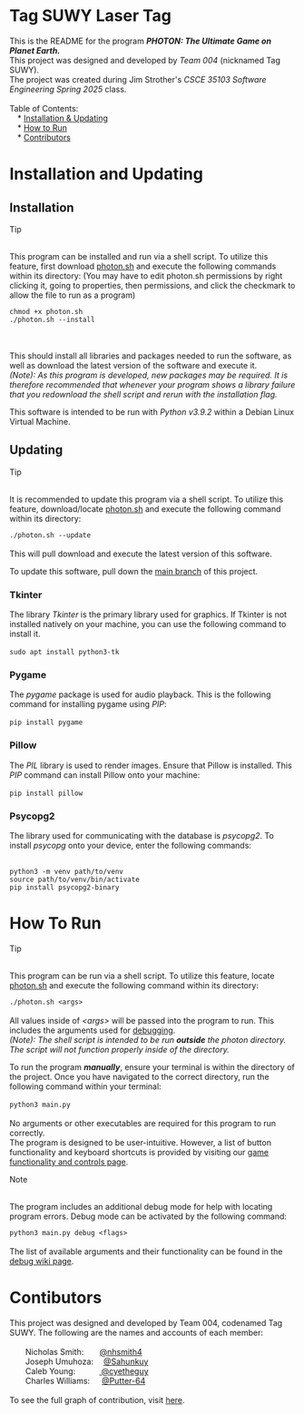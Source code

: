 # Tag SUWY Laser Tag
This is the README for the program **_PHOTON: The Ultimate Game on Planet Earth._**<br>
This project was designed and developed by _Team 004_ (nicknamed Tag SUWY).<br>
The project was created during Jim Strother's _CSCE 35103 Software Engineering Spring 2025_ class.
<br><br>
Table of Contents:<br>
&emsp;* [Installation & Updating](#installation-and-updating)<br>
&emsp;* [How to Run](#how-to-run)<br>
&emsp;* [Contributors](#contributors)<br>

# Installation and Updating

## Installation

>[!TIP]
><br>This program can be installed and run via a shell script. To utilize this feature, first download [photon.sh](https://github.com/nhsmith4/Laser-Tag/blob/main/photon.sh) and execute the following commands within its directory: (You may have to edit photon.sh permissions by right clicking it, going to properties, then permissions, and click the checkmark to allow the file to run as a program)
>
>```
>chmod +x photon.sh
>./photon.sh --install
>```
><br><br>
>This should install all libraries and packages needed to run the software, as well as download the latest version of the software and execute it.<br>
>*(Note): As this program is developed, new packages may be required. It is therefore recommended that whenever your program shows a library failure that you redownload the shell script and rerun with the installation flag.*

This software is intended to be run with *Python v3.9.2* within a Debian Linux Virtual Machine.<br>

## Updating

>[!TIP]
><br>It is recommended to update this program via a shell script. To utilize this feature, download/locate [photon.sh](https://github.com/nhsmith4/Laser-Tag/blob/main/photon.sh) and execute the following command within its directory: 
>
>```./photon.sh --update```
><br><br>
>This will pull download and execute the latest version of this software.

To update this software, pull down the [main branch](https://github.com/nhsmith4/Laser-Tag/tree/main) of this project.

### Tkinter
The library *Tkinter* is the primary library used for graphics. If Tkinter is not installed natively on your machine, you can use the following command to install it.<br><br>
```sudo apt install python3-tk```
<br>
### Pygame
The *pygame* package is used for audio playback. This is the following command for installing pygame using *PIP*:<br><br>
```pip install pygame```<br>
### Pillow
The *PIL* library is used to render images. Ensure that Pillow is installed. This *PIP* command can install Pillow onto your machine:<br><br>
```pip install pillow```
### Psycopg2
The library used for communicating with the database is *psycopg2*. To install *psycopg* onto your device, enter the following commands:<br><br>
```
python3 -m venv path/to/venv
source path/to/venv/bin/activate
pip install psycopg2-binary
```

# How To Run
>[!TIP]
><br>This program can be run via a shell script. To utilize this feature, locate [photon.sh](https://github.com/nhsmith4/Laser-Tag/blob/main/photon.sh) and execute the following command within its directory:
>
>```./photon.sh <args>```
><br><br>
>All values inside of *\<args\>* will be passed into the program to run. This includes the arguments used for [debugging](https://github.com/nhsmith4/Laser-Tag/wiki/Debug-Mode).<br>
>*(Note): The shell script is intended to be run ***outside*** the *photon* directory. The script will not function properly inside of the directory.*

To run the program ***manually***, ensure your terminal is within the directory of the project. Once you have navigated to the correct directory, run the following command within your terminal:<br><br>
```python3 main.py```<br><br>
No arguments or other executables are required for this program to run correctly.<br>
The program is designed to be user-intuitive. However, a list of button functionality and keyboard shortcuts is provided by visiting our [game functionality and controls page](https://github.com/nhsmith4/Laser-Tag/wiki/Controls).

>[!NOTE]
><br>The program includes an additional debug mode for help with locating program errors. Debug mode can be activated by the following command:<br>
>
>```python3 main.py debug <flags>```
><br><br>
>The list of available arguments and their functionality can be found in the [debug wiki page](https://github.com/nhsmith4/Laser-Tag/wiki/Debug-Mode).
# Contibutors
This project was designed and developed by Team 004, codenamed Tag SUWY. The following are the names and accounts of each member:<br>
<br>&emsp;&emsp;Nicholas Smith:&emsp;&emsp;[@nhsmith4](https://github.com/nhsmith4)
<br>&emsp;&emsp;Joseph Umuhoza:&emsp;&nbsp;[@Sahunkuy](https://github.com/Sahunkuy)
<br>&emsp;&emsp;Caleb Young:&emsp;&emsp;&emsp;[&nbsp;@cyetheguy](https://github.com/cyetheguy)
<br>&emsp;&emsp;Charles Williams:&emsp;&ensp;[@Putter-64](https://github.com/Putter-64)
<br><br>To see the full graph of contribution, visit <a href="https://github.com/nhsmith4/Laser-Tag/graphs/contributors">here</a>.
